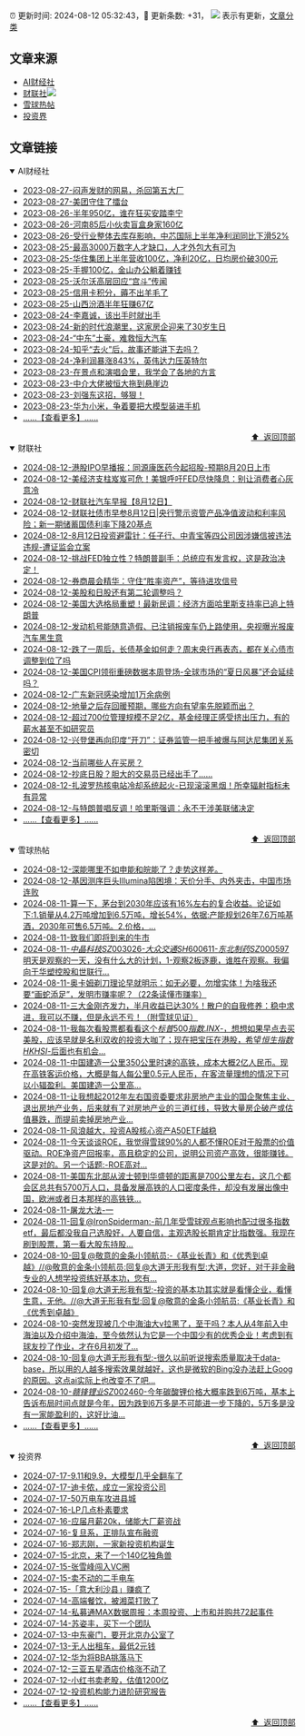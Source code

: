 ##

:alarm_clock: 更新时间: 2024-08-12 05:32:43，:rocket: 更新条数: +31， ![](/assets/dot.png) 表示有更新，[文章分类](/TAGS.md)

## 文章来源

- [AI财经社](#ai财经社)  
- [财联社](#财联社)![](/assets/dot.png)   
- [雪球热帖](#雪球热帖)  
- [投资界](#投资界)  

## 文章链接

<details open>
<summary id="ai财经社">
 AI财经社
</summary>


- [2023-08-27-闷声发财的网易，杀回第五大厂](https://www.aicaijing.com.cn/article/18610)  
- [2023-08-27-美团守住了擂台](https://www.aicaijing.com.cn/article/18611)  
- [2023-08-26-半年950亿，谁在狂买安踏李宁](https://www.aicaijing.com.cn/article/18607)  
- [2023-08-26-河南85后小伙卖盲盒身家160亿](https://www.aicaijing.com.cn/article/18608)  
- [2023-08-26-受行业整体去库存影响，中芯国际上半年净利润同比下滑52%](https://www.aicaijing.com.cn/article/18609)  
- [2023-08-25-最高3000万数字人才缺口，人才外包大有可为](https://www.aicaijing.com.cn/article/18601)  
- [2023-08-25-华住集团上半年营收100亿，净利20亿，日均房价破300元](https://www.aicaijing.com.cn/article/18602)  
- [2023-08-25-手握100亿，金山办公躺着赚钱](https://www.aicaijing.com.cn/article/18603)  
- [2023-08-25-沃尔沃高层回应“宫斗”传闻](https://www.aicaijing.com.cn/article/18604)  
- [2023-08-25-信用卡积分，薅不出羊毛了](https://www.aicaijing.com.cn/article/18605)  
- [2023-08-25-山西汾酒半年狂赚67亿](https://www.aicaijing.com.cn/article/18606)  
- [2023-08-24-李嘉诚，该出手时就出手](https://www.aicaijing.com.cn/article/18596)  
- [2023-08-24-新的时代浪潮里，这家房企迎来了30岁生日](https://www.aicaijing.com.cn/article/18597)  
- [2023-08-24-“中东”土豪，难救恒大汽车](https://www.aicaijing.com.cn/article/18598)  
- [2023-08-24-知乎“去火”后，故事还能讲下去吗？](https://www.aicaijing.com.cn/article/18599)  
- [2023-08-24-净利润暴涨843%，英伟达力压英特尔](https://www.aicaijing.com.cn/article/18600)  
- [2023-08-23-在景点和演唱会里，我学会了各地的方言](https://www.aicaijing.com.cn/article/18591)  
- [2023-08-23-中介大佬被恒大拖到悬崖边](https://www.aicaijing.com.cn/article/18592)  
- [2023-08-23-刘强东这招，够狠！](https://www.aicaijing.com.cn/article/18593)  
- [2023-08-23-华为小米，争着要把大模型装进手机](https://www.aicaijing.com.cn/article/18594)  
- [......【查看更多】......](/details/AI财经社.md)

<div align="right"><a href="#文章来源">⬆ &nbsp;返回顶部</a></div>
</details>

<details open>
<summary id="财联社">
 财联社
</summary>


- [2024-08-12-港股IPO早播报：同源康医药今起招股-预期8月20日上市](https://www.cls.cn/detail/1749745)  
- [2024-08-12-美经济支柱岌岌可危！美银呼吁FED尽快降息：别让消费者心灰意冷](https://www.cls.cn/detail/1760919)  
- [2024-08-12-财联社汽车早报【8月12日】](https://www.cls.cn/detail/1760848)  
- [2024-08-12-财联社债市早参8月12日|央行警示资管产品净值波动和利率风险；新一期储蓄国债利率下降20基点](https://www.cls.cn/detail/1760821)  
- [2024-08-12-8月12日投资避雷针：任子行、中青宝等四公司因涉嫌信披违法违规-遭证监会立案](https://www.cls.cn/detail/1760802)  
- [2024-08-12-挑战FED独立性？特朗普副手：总统应有发言权，这是政治决定！](https://www.cls.cn/detail/1760786)  
- [2024-08-12-券商晨会精华：守住“胜率资产”，等待进攻信号](https://www.cls.cn/detail/1760788)  
- [2024-08-12-美股和日股还有第二轮调整吗？](https://www.cls.cn/detail/1760823)  
- [2024-08-12-美国大选格局重塑！最新民调：经济方面哈里斯支持率已追上特朗普](https://www.cls.cn/detail/1760826)  
- [2024-08-12-发动机号能随意造假、已注销报废车仍上路使用，央视曝光报废汽车黑生意](https://www.cls.cn/detail/1760830)  
- [2024-08-12-跌了一周后，长债基金如何走？周末央行再表态，都在关心债市调整到位了吗](https://www.cls.cn/detail/1760862)  
- [2024-08-12-美国CPI领衔重磅数据本周登场-全球市场的“夏日风暴”还会延续吗？](https://www.cls.cn/detail/1760861)  
- [2024-08-12-广东新冠感染增加1万余病例](https://www.cls.cn/detail/1760843)  
- [2024-08-12-地量之后存回暖预期，哪些方向有望率先脱颖而出？](https://www.cls.cn/detail/1760859)  
- [2024-08-12-超过700位管理规模不足2亿，基金经理正感受挤出压力，有的薪水甚至不如研究员](https://www.cls.cn/detail/1760889)  
- [2024-08-12-兴登堡再向印度“开刀”：证券监管一把手被爆与阿达尼集团关系密切](https://www.cls.cn/detail/1760936)  
- [2024-08-12-当前哪些人在买房？](https://www.cls.cn/detail/1760967)  
- [2024-08-12-抄底日股？胆大的交易员已经出手了……](https://www.cls.cn/detail/1760986)  
- [2024-08-12-扎波罗热核电站冷却系统起火-已现滚滚黑烟！所幸辐射指标未有异常](https://www.cls.cn/detail/1760998)  
- [2024-08-12-与特朗普唱反调！哈里斯强调：永不干涉美联储决定](https://www.cls.cn/detail/1761033)  
- [......【查看更多】......](/details/财联社.md)

<div align="right"><a href="#文章来源">⬆ &nbsp;返回顶部</a></div>
</details>

<details open>
<summary id="雪球热帖">
 雪球热帖
</summary>


- [2024-08-12-深能哪里不如申能和皖能了？走势这样差。](https://xueqiu.com/2241249492/300694227)  
- [2024-08-12-基因测序巨头Illumina陷困境：天价分手、内外夹击，中国市场连败](https://xueqiu.com/8151841495/300708469)  
- [2024-08-11-算一下，茅台到2030年应该有16%左右的复合收益。论证如下:1.销量从4.2万吨增加到6.5万吨，增长54%，依据:产能规划26年7.6万吨基酒，2030年可售6.5万吨。2.价格，...](https://xueqiu.com/1392782404/300664808)  
- [2024-08-11-致我们即将到来的牛市](https://xueqiu.com/1570039711/300664228)  
- [2024-08-11-$中晶科技SZ003026$-$大众交通SH600611$-$东北制药SZ000597$明天是观察的一天，没有什么大的计划，1-观察2板逐鹿，谁胜在观察。我偏向于华塑控股和世联行...](https://xueqiu.com/8471420209/300661200)  
- [2024-08-11-奥卡姆剃刀理论早就明示：如无必要，勿增实体！为啥我还要“画蛇添足”，发明市赚率呢？（22条读懂市赚率）](https://xueqiu.com/9363345092/300658137)  
- [2024-08-11-三大金刚齐发力，半月收益已达30%！散户的自我修养：稳中求进，我可以不赚，但是永远不亏！（附雪球见证）](https://xueqiu.com/4512127783/300655529)  
- [2024-08-11-我每次看股票都看看这个$标普500指数.INX$-，想想如果早点去买美股，应该早就是名利双收的投资大咖了；现在把宝压在港股，希望$恒生指数HKHSI$-后面也有机会...](https://xueqiu.com/2695845628/300647938)  
- [2024-08-11-中国建造一公里350公里时速的高铁，成本大概2亿人民币。现在高铁客运价格，大概是每人每公里0.5元人民币，在客流量理想的情况下可以小辐盈利。美国建造一公里高...](https://xueqiu.com/1955602780/300639719)  
- [2024-08-11-让我想起2012年左右国资委要求非房地产主业的国企聚焦主业、退出房地产业务，后来就有了对房地产业的三道红线，导致大量房企破产或估值暴跌，而提前卖掉房地产业...](https://xueqiu.com/3167081651/300630291)  
- [2024-08-11-风浪越大，投资A股核心资产A50ETF越稳](https://xueqiu.com/9600110938/300629902)  
- [2024-08-11-今天谈谈ROE，我觉得雪球90%的人都不懂ROE对于股票的价值驱动。ROE净资产回报率，高且稳定的公司，说明公司资产高效，很能赚钱。这是对的。另一个话题:-ROE高对...](https://xueqiu.com/6340108395/300629185)  
- [2024-08-11-美国东北部从波士顿到华盛顿的距离是700公里左右，这几个都会区总共有5700万人口，具备发展高铁的人口密度条件，却没有发展出像中国，欧洲或者日本那样的高铁铁...](https://xueqiu.com/8056783660/300638250)  
- [2024-08-11-屠龙大法-一](https://xueqiu.com/8471420209/300665697)  
- [2024-08-11-回复@IronSpiderman:-前几年受雪球观点影响也配过很多指数etf，最后都没我自己选股好，人要自信，主观选股长期肯定比指数强。我现在刷到股票，第一看大股东持股...](https://xueqiu.com/6515752937/300656639)  
- [2024-08-10-回复@敬意的金条小领航员:-《基业长青》和《优秀到卓越》//@敬意的金条小领航员:回复@大道无形我有型:大道，您好，对于非金融专业的人想学投资练好基本功，您有...](https://xueqiu.com/1247347556/300604787)  
- [2024-08-10-回复@大道无形我有型:-投资的基本功其实就是看懂企业，看懂生意，无他。//@大道无形我有型:回复@敬意的金条小领航员:《基业长青》和《优秀到卓越》](https://xueqiu.com/1247347556/300605840)  
- [2024-08-10-突然发现被几个中海油大v拉黑了，至于吗？本人从4年前入中海油以及介绍中海油，至今依然认为它是一个中国少有的优秀企业！考虑到有球友抄了作业，才在6月初发了...](https://xueqiu.com/1095402045/300609474)  
- [2024-08-10-回复@大道无形我有型:-很久以前听说搜索质量取决于data-base，所以用的人越多搜索效果就越好，这也是微软的Bing没办法赶上Goog的原因。这点ai实际上也改变不了吧...](https://xueqiu.com/1247347556/300612546)  
- [2024-08-10-$赣锋锂业SZ002460$-今年碳酸锂价格大概率跌到6万吨，基本上告诉布局时间点就是今年，因为跌到6万多是不可能进一步下降的，5万多是没有一家能盈利的，这好比油...](https://xueqiu.com/1505944393/300586322)  
- [......【查看更多】......](/details/雪球热帖.md)

<div align="right"><a href="#文章来源">⬆ &nbsp;返回顶部</a></div>
</details>

<details open>
<summary id="投资界">
 投资界
</summary>


- [2024-07-17-9.11和9.9，大模型几乎全翻车了](https://posts.careerengine.us/p/6697778c44726b29bffa3a09)  
- [2024-07-17-迪卡侬，成立一家投资公司](https://posts.careerengine.us/p/6697778c44726b29bffa3a01)  
- [2024-07-17-50万电车攻进县城](https://posts.careerengine.us/p/6697779c831e1d29eea44253)  
- [2024-07-16-LP几点朴素要求](https://posts.careerengine.us/p/669636a8720ed522248054dc)  
- [2024-07-16-应届月薪20k，储能大厂薪资战](https://posts.careerengine.us/p/669636a8720ed522248054d4)  
- [2024-07-16-复旦系，正排队宣布融资](https://posts.careerengine.us/p/66963699cb38e136a496986c)  
- [2024-07-16-郑志刚，一家新投资机构诞生](https://posts.careerengine.us/p/66963699cb38e136a4969874)  
- [2024-07-15-北京，来了一个140亿独角兽](https://posts.careerengine.us/p/6694db59a0c3ac562b61f9af)  
- [2024-07-15-张雪峰闯入VC圈](https://posts.careerengine.us/p/6694db59a0c3ac562b61f9b7)  
- [2024-07-15-卖不动的二手电车](https://posts.careerengine.us/p/6694db6836b2f1565d9b541a)  
- [2024-07-15-「意大利沙县」赚疯了](https://posts.careerengine.us/p/6694db6836b2f1565d9b5422)  
- [2024-07-14-高端餐饮，被湘菜打败了](https://posts.careerengine.us/p/6693862333c6e710d0bf9dc4)  
- [2024-07-14-私募通MAX数据周报：本周投资、上市和并购共72起事件](https://posts.careerengine.us/p/6693862333c6e710d0bf9dcc)  
- [2024-07-14-苏姿丰，买下一个团队](https://posts.careerengine.us/p/6693861481427510b2b9c123)  
- [2024-07-13-中东豪门，要开北京办公室了](https://posts.careerengine.us/p/66922794a876f80d113b51fe)  
- [2024-07-13-无人出租车，最低2元钱](https://posts.careerengine.us/p/669227b82202ae0dfac5d713)  
- [2024-07-12-华为将BBA挑落马下](https://posts.careerengine.us/p/6690a6c68082df14ead7eaac)  
- [2024-07-12-三亚五星酒店价格涨不动了](https://posts.careerengine.us/p/6690a6c68082df14ead7eaa4)  
- [2024-07-12-小红书卖老股，估值1200亿](https://posts.careerengine.us/p/6690a6b756b00014bcc00e8f)  
- [2024-07-12-投资机构能力进阶研究报告](https://posts.careerengine.us/p/6690a6b756b00014bcc00e87)  
- [......【查看更多】......](/details/投资界.md)

<div align="right"><a href="#文章来源">⬆ &nbsp;返回顶部</a></div>
</details>
